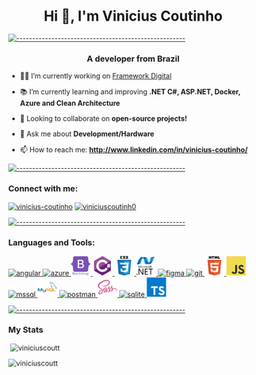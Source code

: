 <h1 align="center">Hi 👋, I'm Vinicius Coutinho</h1>

[![-----------------------------------------------------](https://raw.githubusercontent.com/ViniciusCoutt/ViniciusCoutt/main/colored.png)](#installation)

<h3 align="center">A developer from Brazil</h3>

- 👨‍💻 I’m currently working on [Framework Digital](https://www.frameworkdigital.com.br/)

- 📚 I’m currently learning and improving **.NET C#, ASP.NET, Docker, Azure and Clean Architecture**

- 🤝 Looking to collaborate on **open-source projects!**

- 💬 Ask me about **Development/Hardware**

- 📫 How to reach me: **http://www.linkedin.com/in/vinicius-coutinho/**

[![-----------------------------------------------------](https://raw.githubusercontent.com/ViniciusCoutt/ViniciusCoutt/main/colored.png)](#installation)

<h3 align="left">Connect with me:</h3>

<p align="left">
<a href="https://linkedin.com/in/vinicius-coutinho" target="blank"><img align="center" src="https://raw.githubusercontent.com/rahuldkjain/github-profile-readme-generator/master/src/images/icons/Social/linked-in-alt.svg" alt="vinicius-coutinho" height="30" width="40" /></a>
<a href="https://instagram.com/viniciuscoutinh0" target="blank"><img align="center" src="https://raw.githubusercontent.com/rahuldkjain/github-profile-readme-generator/master/src/images/icons/Social/instagram.svg" alt="viniciuscoutinh0" height="30" width="40" /></a>
</p>

[![-----------------------------------------------------](https://raw.githubusercontent.com/ViniciusCoutt/ViniciusCoutt/main/colored.png)](#installation)

<h3 align="left">Languages and Tools:</h3>
<p align="left"> <a href="https://angular.io" target="_blank" rel="noreferrer"> <img src="https://angular.io/assets/images/logos/angular/angular.svg" alt="angular" width="40" height="40"/> </a> <a href="https://azure.microsoft.com/en-in/" target="_blank" rel="noreferrer"> <img src="https://www.vectorlogo.zone/logos/microsoft_azure/microsoft_azure-icon.svg" alt="azure" width="40" height="40"/> </a> <a href="https://getbootstrap.com" target="_blank" rel="noreferrer"> <img src="https://raw.githubusercontent.com/devicons/devicon/master/icons/bootstrap/bootstrap-plain-wordmark.svg" alt="bootstrap" width="40" height="40"/> </a> <a href="https://www.w3schools.com/cs/" target="_blank" rel="noreferrer"> <img src="https://raw.githubusercontent.com/devicons/devicon/master/icons/csharp/csharp-original.svg" alt="csharp" width="40" height="40"/> </a> <a href="https://www.w3schools.com/css/" target="_blank" rel="noreferrer"> <img src="https://raw.githubusercontent.com/devicons/devicon/master/icons/css3/css3-original-wordmark.svg" alt="css3" width="40" height="40"/> </a>  <a href="https://dotnet.microsoft.com/" target="_blank" rel="noreferrer"> <img src="https://raw.githubusercontent.com/devicons/devicon/master/icons/dot-net/dot-net-original-wordmark.svg" alt="dotnet" width="40" height="40"/> </a> <a href="https://www.figma.com/" target="_blank" rel="noreferrer"> <img src="https://www.vectorlogo.zone/logos/figma/figma-icon.svg" alt="figma" width="40" height="40"/> </a> <a href="https://git-scm.com/" target="_blank" rel="noreferrer"> <img src="https://www.vectorlogo.zone/logos/git-scm/git-scm-icon.svg" alt="git" width="40" height="40"/> </a> <a href="https://www.w3.org/html/" target="_blank" rel="noreferrer"> <img src="https://raw.githubusercontent.com/devicons/devicon/master/icons/html5/html5-original-wordmark.svg" alt="html5" width="40" height="40"/> </a> <a href="https://developer.mozilla.org/en-US/docs/Web/JavaScript" target="_blank" rel="noreferrer"> <img src="https://raw.githubusercontent.com/devicons/devicon/master/icons/javascript/javascript-original.svg" alt="javascript" width="40" height="40"/> </a> <a href="https://www.microsoft.com/en-us/sql-server" target="_blank" rel="noreferrer"> <img src="https://www.svgrepo.com/show/303229/microsoft-sql-server-logo.svg" alt="mssql" width="40" height="40"/> </a> <a href="https://www.mysql.com/" target="_blank" rel="noreferrer"> <img src="https://raw.githubusercontent.com/devicons/devicon/master/icons/mysql/mysql-original-wordmark.svg" alt="mysql" width="40" height="40"/> </a> <a href="https://postman.com" target="_blank" rel="noreferrer"> <img src="https://www.vectorlogo.zone/logos/getpostman/getpostman-icon.svg" alt="postman" width="40" height="40"/> </a> <a href="https://sass-lang.com" target="_blank" rel="noreferrer"> <img src="https://raw.githubusercontent.com/devicons/devicon/master/icons/sass/sass-original.svg" alt="sass" width="40" height="40"/> </a> <a href="https://www.sqlite.org/" target="_blank" rel="noreferrer"> <img src="https://www.vectorlogo.zone/logos/sqlite/sqlite-icon.svg" alt="sqlite" width="40" height="40"/> </a> <a href="https://www.typescriptlang.org/" target="_blank" rel="noreferrer"> <img src="https://raw.githubusercontent.com/devicons/devicon/master/icons/typescript/typescript-original.svg" alt="typescript" width="40" height="40"/> </a> </p>

[![-----------------------------------------------------](https://raw.githubusercontent.com/ViniciusCoutt/ViniciusCoutt/main/colored.png)](#installation)
<h3 align="left">My Stats</h3>

<p>&nbsp;<img align="center" src="https://github-readme-stats.vercel.app/api?username=viniciuscoutt&show_icons=true&count_private=true&theme=dark" alt="viniciuscoutt" /></p>


<p><img align="left" src="https://github-readme-stats.vercel.app/api/top-langs?username=viniciuscoutt&show_icons=true&locale=en&layout=compact&theme=dark" alt="viniciuscoutt" /></p>
